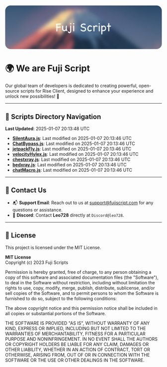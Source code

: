 ![Banner](.github/b.webp)

# 🌍 **We are Fuji Script**

Our global team of developers is dedicated to creating powerful, open-source scripts for Rise Client, designed to enhance your experience and unlock new possibilities! 🌟

---
<!-- SCRIPTS_NAVIGATION_START -->
## 📂 **Scripts Directory Navigation**

**Last Updated**: 2025-01-07 20:13:48 UTC

- **[SilentAura.js](scripts/SilentAura.js)**: Last modified on 2025-01-07 20:13:46 UTC
- **[ChatBypass.js](scripts/ChatBypass.js)**: Last modified on 2025-01-07 20:13:46 UTC
- **[jetpackFly.js](scripts/jetpackFly.js)**: Last modified on 2025-01-07 20:13:46 UTC
- **[velocityHylex.js](scripts/velocityHylex.js)**: Last modified on 2025-01-07 20:13:46 UTC
- **[chestxray.js](scripts/chestxray.js)**: Last modified on 2025-01-07 20:13:46 UTC
- **[bedxray.js](scripts/bedxray.js)**: Last modified on 2025-01-07 20:13:46 UTC
- **[chatMacro.js](scripts/chatMacro.js)**: Last modified on 2025-01-07 20:13:46 UTC

<!-- SCRIPTS_NAVIGATION_END -->

---

## 💬 **Contact Us**  
- 📬 **Support Email**: Reach out to us at [support@fujiscript.com](mailto:support@fujiscript.com) for any questions or assistance.  
- 💬 **Discord**: Contact **Leo728** directly at `Discord@leo728`.

---

## 📜 **License**

This project is licensed under the MIT License.  

**MIT License**  
Copyright (c) 2023 Fuji Scripts  

Permission is hereby granted, free of charge, to any person obtaining a copy of this software and associated documentation files (the "Software"), to deal in the Software without restriction, including without limitation the rights to use, copy, modify, merge, publish, distribute, sublicense, and/or sell copies of the Software, and to permit persons to whom the Software is furnished to do so, subject to the following conditions:  

The above copyright notice and this permission notice shall be included in all copies or substantial portions of the Software.  

THE SOFTWARE IS PROVIDED "AS IS", WITHOUT WARRANTY OF ANY KIND, EXPRESS OR IMPLIED, INCLUDING BUT NOT LIMITED TO THE WARRANTIES OF MERCHANTABILITY, FITNESS FOR A PARTICULAR PURPOSE AND NONINFRINGEMENT. IN NO EVENT SHALL THE AUTHORS OR COPYRIGHT HOLDERS BE LIABLE FOR ANY CLAIM, DAMAGES OR OTHER LIABILITY, WHETHER IN AN ACTION OF CONTRACT, TORT OR OTHERWISE, ARISING FROM, OUT OF OR IN CONNECTION WITH THE SOFTWARE OR THE USE OR OTHER DEALINGS IN THE SOFTWARE.  
